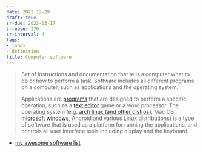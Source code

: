 ```yaml
---
date: 2022-12-29
draft: true
sr-due: 2023-03-17
sr-ease: 270
sr-interval: 4
tags:
- inbox
- definition
title: Computer software
---
```


> Set of instructions and documentation that tells a computer what to do or how
> to perform a task. Software includes all different programs on a computer,
> such as applications and the operating system.
>
> Applications are [programs](./computer%20program.md) that are designed
> to perform a specific operation, such as a
> [text editor](./neovim%20%28text%20editor%29.md) game or a word processor. The
> operating system (e.g. [arch linux (and other distros)](./arch%20linux%20%28and%20other%20distros%29.md), Mac OS,
> [microsoft windows](./microsoft%20windows.md), Android and various Linux distributions)
> is a type of software that is used as a platform for running the applications,
> and controls all user interface tools including display and the keyboard.


- [my awesome software list](./my%20awesome%20software%20list.md)